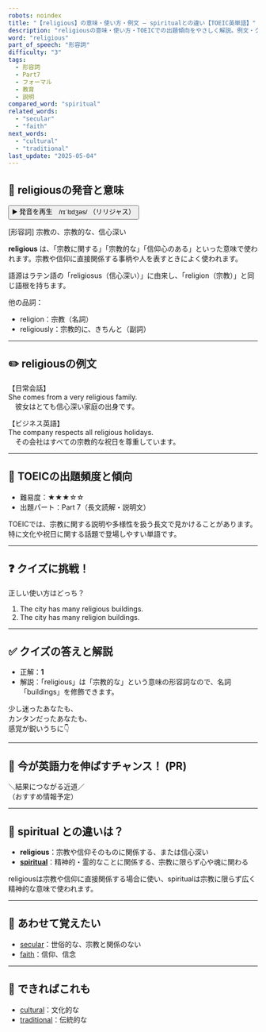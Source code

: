 ```yaml
---
robots: noindex
title: "【religious】の意味・使い方・例文 ― spiritualとの違い【TOEIC英単語】"
description: "religiousの意味・使い方・TOEICでの出題傾向をやさしく解説。例文・クイズ付きでspiritualとの違いもわかりやすく学べます。"
word: "religious"
part_of_speech: "形容詞"
difficulty: "3"
tags:
  - 形容詞
  - Part7
  - フォーマル
  - 教育
  - 説明
compared_word: "spiritual"
related_words:
  - "secular"
  - "faith"
next_words:
  - "cultural"
  - "traditional"
last_update: "2025-05-04"
---
```


## 🔰 religiousの発音と意味

<button class="play-audio" onclick="playTTS('religious')">
  <span class="play-audio-main">
    ▶️ 発音を再生　/rɪˈlɪdʒəs/
  </span>
  <span class="play-audio-sub">
    （リリジャス）
  </span>
</button>

[形容詞] 宗教の、宗教的な、信心深い

**religious** は、「宗教に関する」「宗教的な」「信仰心のある」といった意味で使われます。宗教や信仰に直接関係する事柄や人を表すときによく使われます。

語源はラテン語の「religiosus（信心深い）」に由来し、「religion（宗教）」と同じ語根を持ちます。

他の品詞：  
- religion：宗教（名詞）
- religiously：宗教的に、きちんと（副詞）

---

## ✏️ religiousの例文

【日常会話】  
She comes from a very religious family.  
　彼女はとても信心深い家庭の出身です。

【ビジネス英語】  
The company respects all religious holidays.  
　その会社はすべての宗教的な祝日を尊重しています。

---

## 🎯 TOEICの出題頻度と傾向

- 難易度：★★★☆☆
- 出題パート：Part 7（長文読解・説明文）

TOEICでは、宗教に関する説明や多様性を扱う長文で見かけることがあります。特に文化や祝日に関する話題で登場しやすい単語です。

---

## ❓ クイズに挑戦！

正しい使い方はどっち？

1. The city has many religious buildings.  
2. The city has many religion buildings.

---

## ✅ クイズの答えと解説

- 正解：**1**
- 解説：「religious」は「宗教的な」という意味の形容詞なので、名詞「buildings」を修飾できます。

少し迷ったあなたも、  
カンタンだったあなたも、  
感覚が鋭いうちに👇️

---

## 🚀 今が英語力を伸ばすチャンス！ (PR)

<div class="info-center">
＼結果につながる近道／<br>  
（おすすめ情報予定）
</div>

---

## 🤔  spiritual との違いは？

- **religious**：宗教や信仰そのものに関係する、または信心深い
- **[spiritual](/spiritual)**：精神的・霊的なことに関係する、宗教に限らず心や魂に関わる

religiousは宗教や信仰に直接関係する場合に使い、spiritualは宗教に限らず広く精神的な意味で使われます。

---

## 🧩 あわせて覚えたい

- [secular](/secular)：世俗的な、宗教と関係のない
- [faith](/faith)：信仰、信念

---

## 📖 できればこれも

- [cultural](/cultural)：文化的な
- [traditional](/traditional)：伝統的な

<!-- cvid: aid06_bid32 -->
